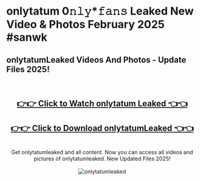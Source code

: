 # onlytatum 0𝚗𝚕𝚢*𝚏𝚊𝚗𝚜 Leaked New Video & Photos February 2025 #sanwk

<h2>onlytatumLeaked Videos And Photos - Update Files 2025!</h2>
<br>
<div align="center">
<h2><a href="https://mediaupload.pro?title=onlytatum&ref=11F" rel="nofollow">👉👉 Click to Watch onlytatum Leaked 👈👈</a></h2>
<h2><a href="https://mediaupload.pro?title=onlytatum&ref=11F" rel="nofollow">👉👉 Click to Download onlytatumLeaked 👈👈</a></h2>
<br>
Get onlytatumleaked and all content. Now you can access all videos and pictures of onlytatumleaked. New Updated Files 2025!
<br>
<br>
<a href="https://mediaupload.pro?title=onlytatum&ref=11F" rel="nofollow" data-target="animated-image.originalLink"><img src="https://i.ibb.co/Gkj2r4b/banner.png" alt="onlytatumleaked" style="max-width: 100%; display: inline-block;" data-target="animated-image.originalImage"></a>
</div>
<br>

